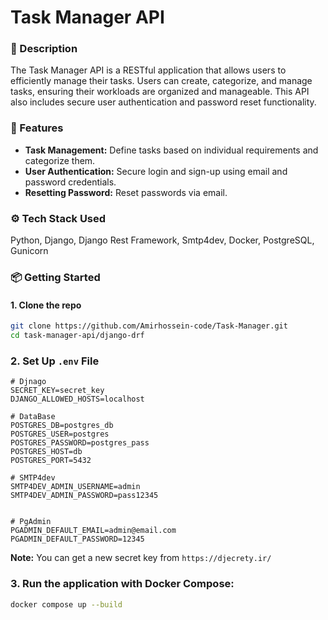 # Task Manager API

### 🔺 Description

The Task Manager API is a RESTful application that allows users to efficiently manage their tasks. Users can create, categorize, and manage tasks, ensuring their workloads are organized and manageable. This API also includes secure user authentication and password reset functionality.

### 🔺 Features

- **Task Management:** Define tasks based on individual requirements and categorize them.
- **User Authentication:** Secure login and sign-up using email and password credentials.
- **Resetting Password:** Reset passwords via email.

### ⚙️ Tech Stack Used

Python, Django, Django Rest Framework, Smtp4dev, Docker, PostgreSQL, Gunicorn

### 📦 Getting Started

#### 1. Clone the repo

```bash
git clone https://github.com/Amirhossein-code/Task-Manager.git
cd task-manager-api/django-drf
```

### 2. Set Up `.env` File

```text
# Djnago
SECRET_KEY=secret_key
DJANGO_ALLOWED_HOSTS=localhost

# DataBase
POSTGRES_DB=postgres_db
POSTGRES_USER=postgres
POSTGRES_PASSWORD=postgres_pass
POSTGRES_HOST=db
POSTGRES_PORT=5432

# SMTP4dev
SMTP4DEV_ADMIN_USERNAME=admin
SMTP4DEV_ADMIN_PASSWORD=pass12345


# PgAdmin
PGADMIN_DEFAULT_EMAIL=admin@email.com
PGADMIN_DEFAULT_PASSWORD=12345

```

**Note:** You can get a new secret key from `https://djecrety.ir/`

### 3. Run the application with Docker Compose:

```bash
docker compose up --build
```
